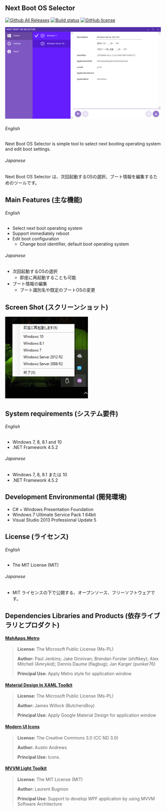 Next Boot OS Selector
--
[![Github All Releases](https://img.shields.io/github/downloads/takuya-takeuchi/NextBootOSSelector/total.svg)]()
[![Build status](https://ci.appveyor.com/api/projects/status/16pgdug8apx8it2c?svg=true)](https://ci.appveyor.com/project/takuya-takeuchi/nextbootosselector)
[![GitHub license](https://img.shields.io/github/license/mashape/apistatus.svg)]()

![Main Window of application](/web/images/main.png "Main Window of application")

###### English 
Next Boot OS Selector is simple tool to select next booting operating system and edit boot settings.

###### Japanese 
Next Boot OS Selector は、次回起動するOSの選択、ブート情報を編集するためのツールです。

## Main Features (主な機能)

###### English 
* Select next boot operating system
 * Support immediately reboot
* Edit boot configuration
  * Change boot identifier, default boot operating system

###### Japanese 
* 次回起動するOSの選択
  * 即座に再起動することも可能
* ブート情報の編集
  * ブート識別名や既定のブートOSの変更


## Screen Shot (スクリーンショット)

![Task Tray](/web/images/Tray.png "Task Tray")


## System requirements (システム要件)

###### English 
* Windows 7, 8, 8.1 and 10
* .NET Framework 4.5.2


###### Japanese 
* Windows 7, 8, 8.1 または 10
* .NET Framework 4.5.2


## Development Environmental (開発環境)

* C# + Windows Presentation Foundation
* Windows 7 Ultimate Service Pack 1 64bit
* Visual Studio 2013 Professional Update 5


## License (ライセンス)

###### English 
* The MIT License (MIT)


###### Japanese 
* MIT ライセンスの下で公開する、オープンソース、フリーソフトウェアです。


## Dependencies Libraries and Products (依存ライブラリとプロダクト)

#### [MahApps.Metro](http://mahapps.com/)

> **License:** The Microsoft Public License (Ms-PL)
> 
> **Author:** Paul Jenkins; Jake Ginnivan; Brendan Forster (shiftkey); Alex Mitchell (Amrykid); Dennis Daume (flagbug); Jan Karger (punker76)
> 
> **Principal Use:** Apply Metro style for application window

#### [Material Design In XAML Toolkit](http://materialdesigninxaml.net/)

> **License:** The Microsoft Public License (Ms-PL)
> 
> **Author:** James Willock (ButchersBoy)
> 
> **Principal Use:** Apply Google Material Design for application window

#### [Modern UI Icons](http://modernuiicons.com/)

> **License:** The Creative Commons 3.0 (CC ND 3.0)
> 
> **Author:** Austin Andrews
> 
> **Principal Use:** Icons.

#### [MVVM Light Toolkit](http://www.mvvmlight.net/)

> **License:** The MIT License (MIT)
> 
> **Author:** Laurent Bugnion
> 
> **Principal Use:** Support to develop WPF application by using MVVM Software Architecture